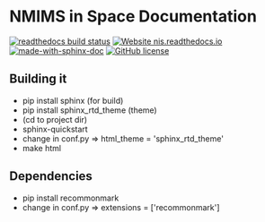 # NMIMS in Space Documentation
[![readthedocs build status](https://readthedocs.org/projects/nis/badge/?version=latest)](https://nis.readthedocs.io/en/latest/)
[![Website nis.readthedocs.io](https://img.shields.io/website-up-down-green-red/http/nis.readthedocs.io.svg)](https://nis.readthedocs.io/)
[![made-with-sphinx-doc](https://img.shields.io/badge/Made%20with-Sphinx-1f425f.svg)](https://www.sphinx-doc.org/)
[![GitHub license](https://img.shields.io/github/license/NMIMS-in-Space/documentation.svg)](https://github.com/NMIMS-in-Space/documentation/LICENSE)

## Building it
  * pip install sphinx (for build)
  * pip install sphinx_rtd_theme (theme)
  * (cd to project dir)
  * sphinx-quickstart
  * change in conf.py => html_theme = 'sphinx_rtd_theme'
  * make html 
  
  
## Dependencies
  * pip install recommonmark
  * change in conf.py => extensions = ['recommonmark']
